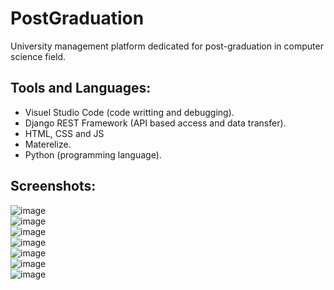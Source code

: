 # PostGraduation
University management platform dedicated for post-graduation in computer science field.
## Tools and Languages:
* Visuel Studio Code (code writting and debugging).
* Django REST Framework (API based access and data transfer).
* HTML, CSS and JS
* Materelize.
* Python (programming language).

## Screenshots: 
![image](https://user-images.githubusercontent.com/24621701/67271733-0e6f2880-f4b3-11e9-81cd-a9e43ccb46b4.png)
<br>
![image](https://user-images.githubusercontent.com/24621701/67271741-1333dc80-f4b3-11e9-8175-2f60bdc35e2c.png)
<br>
![image](https://user-images.githubusercontent.com/24621701/67271751-1929bd80-f4b3-11e9-8c3a-7f760ebfab12.png)
<br>
![image](https://user-images.githubusercontent.com/24621701/67271777-25ae1600-f4b3-11e9-9e60-c16c4cc41638.png)
<br>
![image](https://user-images.githubusercontent.com/24621701/67271790-2b0b6080-f4b3-11e9-82c7-bed1a4f4ccf9.png)
<br>
![image](https://user-images.githubusercontent.com/24621701/67271806-33639b80-f4b3-11e9-9cff-c622bec83ff2.png)
<br>
![image](https://user-images.githubusercontent.com/24621701/67271824-3eb6c700-f4b3-11e9-86a8-c3543a666b3e.png)
